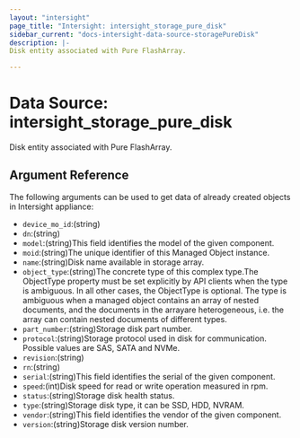 ```yaml
---
layout: "intersight"
page_title: "Intersight: intersight_storage_pure_disk"
sidebar_current: "docs-intersight-data-source-storagePureDisk"
description: |-
Disk entity associated with Pure FlashArray.

---
```


# Data Source: intersight_storage_pure_disk
Disk entity associated with Pure FlashArray.

## Argument Reference
The following arguments can be used to get data of already created objects in Intersight appliance:
* `device_mo_id`:(string)
* `dn`:(string)
* `model`:(string)This field identifies the model of the given component.
* `moid`:(string)The unique identifier of this Managed Object instance.
* `name`:(string)Disk name available in storage array.
* `object_type`:(string)The concrete type of this complex type.The ObjectType property must be set explicitly by API clients when the type is ambiguous. In all other cases, the ObjectType is optional. The type is ambiguous when a managed object contains an array of nested documents, and the documents in the arrayare heterogeneous, i.e. the array can contain nested documents of different types.
* `part_number`:(string)Storage disk part number.
* `protocol`:(string)Storage protocol used in disk for communication. Possible values are SAS, SATA and NVMe.
* `revision`:(string)
* `rn`:(string)
* `serial`:(string)This field identifies the serial of the given component.
* `speed`:(int)Disk speed for read or write operation measured in rpm.
* `status`:(string)Storage disk health status.
* `type`:(string)Storage disk type, it can be SSD, HDD, NVRAM.
* `vendor`:(string)This field identifies the vendor of the given component.
* `version`:(string)Storage disk version number.
